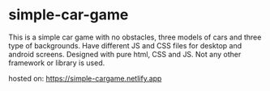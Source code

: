 # simple-car-game
This is a simple car game with no obstacles, three models of cars and three type of backgrounds. 
Have different JS and CSS files for desktop and android screens. 
Designed with pure html, CSS and JS. Not any other framework or library is used.


hosted on: https://simple-cargame.netlify.app
